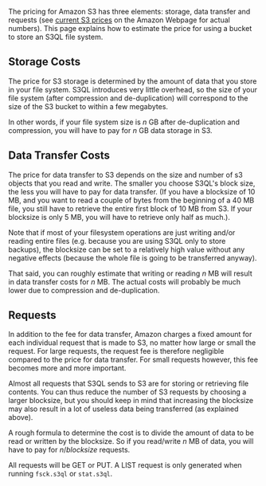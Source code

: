 The pricing for Amazon S3 has three elements: storage, data transfer and requests (see [current S3 prices](http://aws.amazon.com/s3/#pricing) on the Amazon Webpage for actual numbers). This page explains how to estimate the price for using a bucket to store an S3QL file system.

## Storage Costs ##

The price for S3 storage is determined by the amount of data that you store in your file system. S3QL introduces very little overhead, so the size of your file system (after compression and de-duplication) will correspond to the size of the S3 bucket to within a few megabytes.

In other words, if your file system size is _n_ GB after de-duplication and compression, you will have to pay for _n_ GB data storage in S3.


## Data Transfer Costs ##

The price for data transfer to S3 depends on the size and number of s3 objects that you read and write. The smaller you choose S3QL's block size, the less you will have to pay for data transfer. (If you have a blocksize of 10 MB, and you want to read a couple of bytes from the beginning of a 40 MB file, you still have to retrieve the entire first block of 10 MB from S3. If your blocksize is only 5 MB, you will have to retrieve only half as much.).

Note that if most of your filesystem operations are just writing and/or reading entire files (e.g. because you are using S3QL only to store backups), the blocksize can be set to a relatively high value without any negative effects (because the whole file is going to be transferred anyway).

That said, you can roughly estimate that writing or reading _n_  MB will result in data transfer costs for _n_ MB. The actual costs will probably be much lower due to compression and de-duplication.

## Requests ##

In addition to the fee for data transfer, Amazon charges a fixed amount for each individual request that is made to S3, no matter how large or small the request. For large requests, the request fee is therefore negligible compared to the price for data transfer. For small requests however, this fee becomes more and more important.

Almost all requests that S3QL sends to S3 are for storing or retrieving file contents. You can thus reduce the number of S3 requests by choosing a larger blocksize, but you should keep in mind that increasing the blocksize may also result in a lot of useless data being transferred (as explained above).

A rough formula to determine the cost is to divide the amount of data to be read or written by the blocksize. So if you read/write _n_ MB of data, you will have to pay for _n_/_blocksize_ requests.

All requests will be GET or PUT. A LIST request is only generated when running `fsck.s3ql` or `stat.s3ql`.